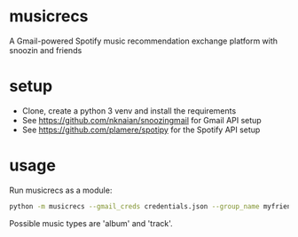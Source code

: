 # musicrecs
A Gmail-powered Spotify music recommendation exchange platform with snoozin and friends

# setup
- Clone, create a python 3 venv and install the requirements
- See https://github.com/nknaian/snoozingmail for Gmail API setup
- See https://github.com/plamere/spotipy for the Spotify API setup

# usage
Run musicrecs as a module:
```bash
python -m musicrecs --gmail_creds credentials.json --group_name myfriends --music_type album
```
Possible music types are 'album' and 'track'.
